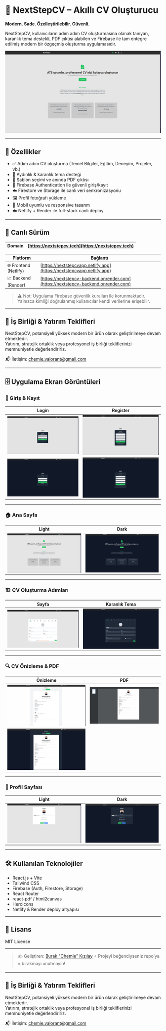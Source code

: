 # 🚀 NextStepCV – Akıllı CV Oluşturucu

**Modern. Sade. Özelleştirilebilir. Güvenli.**


NextStepCV, kullanıcıların adım adım CV oluşturmasına olanak tanıyan, karanlık tema destekli, PDF çıktısı alabilen ve Firebase ile tam entegre edilmiş modern bir özgeçmiş oluşturma uygulamasıdır.

![Landing](./public/screenshots/landing_page.png)

---

## 🌟 Özellikler

* ✅ Adım adım CV oluşturma (Temel Bilgiler, Eğitim, Deneyim, Projeler, vb.)
* 🎨 Aydınlık & karanlık tema desteği
* 📄 Şablon seçimi ve anında PDF çıktısı
* 🔐 Firebase Authentication ile güvenli giriş/kayıt
* ☁️ Firestore ve Storage ile canlı veri senkronizasyonu
* 🖼️ Profil fotoğrafı yükleme 
* 📱 Mobil uyumlu ve responsive tasarım
* ☁️ Netlify + Render ile full-stack canlı deploy

---

## 🔐 Canlı Sürüm

|Domain                |   [https://nextstepcv.tech](https://nextstepcv.tech)    |
| -------------------- | ------------------------------------------------------- |


| Platform              | Bağlantı                                                                           |
| --------------------- | ---------------------------------------------------------------------------------- |
| 🌐 Frontend (Netlify) | [https://nextstepcvapp.netlify.app](https://nextstepcvapp.netlify.app)             |
| 📈 Backend (Render)   | [https://nextstepcv-backend.onrender.com](https://nextstepcv-backend.onrender.com) |

> ⚠️ Not: Uygulama Firebase güvenlik kuralları ile korunmaktadır. Yalnızca kimliği doğrulanmış kullanıcılar kendi verilerine erişebilir.

---

## 🤝 İş Birliği & Yatırım Teklifleri

NextStepCV, potansiyeli yüksek modern bir ürün olarak geliştirilmeye devam etmektedir.  
Yatırım, stratejik ortaklık veya profesyonel iş birliği tekliflerinizi memnuniyetle değerlendiririz.

📬 İletişim: [chemie.valorant@gmail.com](mailto:chemie.valorant@gmail.com)


<!---
## ⚙️ Kurulum ve Geliştirme

### 1️⃣ Repo'yu klonlayın
```bash
git clone https://github.com/chemieai/nextstepcv.git
cd nextstepcv
```

### 2️⃣ Frontend kurulumu
```bash
cd client
npm install
```

### 3️⃣ Backend kurulumu
```bash
cd backend
npm install
```

.env dosyaları ve daha fazlası için proje içinde yer alan `.env.example` şablonlarına bakabilirsiniz.
-->

---

## 🗄️ Uygulama Ekran Görüntüleri

### 🔐 Giriş & Kayıt

| Login                                         | Register                                         |
| --------------------------------------------- | ------------------------------------------------ |
| ![](./public/screenshots/login_page.png)      | ![](./public/screenshots/register_page.png)      |
| ![](./public/screenshots/login_page_dark.png) | ![](./public/screenshots/register_page_dark.png) |

---

### 🏠 Ana Sayfa

| Light                                      | Dark                                            |
| ------------------------------------------ | ----------------------------------------------- |
| ![](./public/screenshots/landing_page.png) | ![](./public/screenshots/landing_page_dark.png) |

---

### 🏗️ CV Oluşturma Adımları

| Sayfa                                         | Karanlık Tema                                      |
| --------------------------------------------- | -------------------------------------------------- |
| ![](./public/screenshots/cv_builder_page.png) | ![](./public/screenshots/cv_builder_page_dark.png) |

---

### 🔍 CV Önizleme & PDF

| Önizleme                                           | PDF                                            |
| -------------------------------------------------- | ---------------------------------------------- |
| ![](./public/screenshots/cv_preview_page.png)      | ![](./public/screenshots/example_basic_cv.png) |
| ![](./public/screenshots/cv_preview_page_dark.png) |                                                |

---

### 👤 Profil Sayfası

| Light                                      | Dark                                            |
| ------------------------------------------ | ----------------------------------------------- |
| ![](./public/screenshots/profile_page.png) | ![](./public/screenshots/profile_page_dark.png) |

---

## 🛠️ Kullanılan Teknolojiler

* React.js + Vite
* Tailwind CSS
* Firebase (Auth, Firestore, Storage)
* React Router
* react-pdf / html2canvas
* Heroicons
* Netlify & Render deploy altyapısı

---

## 📄 Lisans

MIT License

---

> ✍️ Geliştiren: [Burak "Chemie" Kızılay](https://github.com/chemieai)
> ⭐️ Projeyi beğendiyseniz repo’ya ⭐️ bırakmayı unutmayın!

---

## 🤝 İş Birliği & Yatırım Teklifleri

NextStepCV, potansiyeli yüksek modern bir ürün olarak geliştirilmeye devam etmektedir.  
Yatırım, stratejik ortaklık veya profesyonel iş birliği tekliflerinizi memnuniyetle değerlendiririz.

📬 İletişim: [chemie.valorant@gmail.com](mailto:chemie.valorant@gmail.com)

